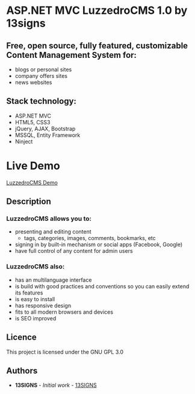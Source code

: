# ASP.NET MVC LuzzedroCMS 1.0 by 13signs

## Free, open source, fully featured, customizable Content Management System for:
- blogs or personal sites
- company offers sites
- news websites
 
## Stack technology: 
- ASP.NET MVC
- HTML5, CSS3
- jQuery, AJAX, Bootstrap
- MSSQL, Entity Framework
- Ninject

# Live Demo

[LuzzedroCMS Demo](http://luzzedrocms.13signs.pl)

## Description

### LuzzedroCMS allows you to:
- presenting and editing content
	- tags, categories, images, comments, bookmarks, etc
- signing in by built-in mechanism or social apps (Facebook, Google)
- have full control of any content for admin users

### LuzzedroCMS also:
- has an multilanguage interface
- is build with good practices and conventions so you can easily extend its features
- is easy to install
- has responsive design
- fits to all modern browsers and devices
- is SEO improved 

## Licence
This project is licensed under the GNU GPL 3.0

## Authors
* **13SIGNS** - *Initial work* - [13SIGNS](http://13signs.pl)